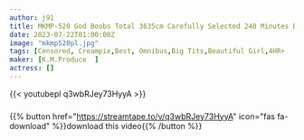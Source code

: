 ```yaml
---
author: j91
title: MKMP-520 God Boobs Total 3635cm Carefully Selected 240 Minutes Best Of Girls Who Shake Big Tits! !
date: 2023-07-22T01:00:00Z
image: "mkmp520pl.jpg"
tags: [Censored, Creampie,Best, Omnibus,Big Tits,Beautiful Girl,4HR+	]
maker: [K.M.Produce  ]
actress: []
---
```



{{< youtubepl q3wbRJey73HyyA >}}
###

{{% button href="https://streamtape.to/v/q3wbRJey73HyyA" icon="fas fa-download" %}}download this video{{% /button %}}
